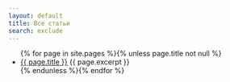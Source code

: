 ```yaml
---
layout: default
title: Все статьи
search: exclude
---
```

<ul>
{% for page in site.pages %}{% unless page.title not null %}
    <li>
        <a href="{{ page.url }}">{{ page.title }}</a>
        {{ page.excerpt }}
    </li>
{% endunless %}{% endfor %}
</ul>
